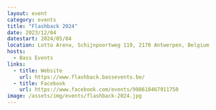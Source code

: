 ```yaml
---
layout: event
category: events
title: "Flashback 2024"
date: 2023/12/04
datestart: 2024/05/04
location: Lotto Arena, Schijnpoortweg 119, 2170 Antwerpen, Belgium
hosts:
  - Bass Events
links:
  - title: Website
    url: https://www.flashback.bassevents.be/
  - title: Facebook
    url: https://www.facebook.com/events/998618467911750
image: /assets/img/events/flashback-2024.jpg
---
```

